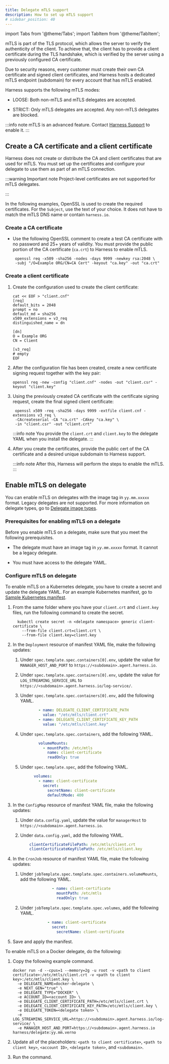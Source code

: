 ```yaml
---
title: Delegate mTLS support
description: How to set up mTLS support
# sidebar_position: 40
---
```


import Tabs from '@theme/Tabs';
import TabItem from '@theme/TabItem';

mTLS is part of the TLS protocol, which allows the server to verify the authenticity of the client. To achieve that, the client has to provide a client certificate during the TLS handshake, which is verified by the server using a previously configured CA certificate.

Due to security reasons, every customer must create their own CA certificate and signed client certificates, and Harness hosts a dedicated mTLS endpoint (subdomain) for every account that has mTLS enabled.

Harness supports the following mTLS modes:

- LOOSE: Both non-mTLS and mTLS delegates are accepted.

- STRICT: Only mTLS delegates are accepted. Any non-mTLS delegates are blocked.

:::info note
mTLS is an advanced feature. Contact [Harness Support](mailto:support@harness.io) to enable it.
:::

## Create a CA certificate and a client certificate

Harness does not create or distribute the CA and client certificates that are used for mTLS. You must set up the certificates and configure your delegate to use them as part of an mTLS connection.

:::warning Important note
Project-level certificates are not supported for mTLS delegates.

:::

In the following examples, OpenSSL is used to create the required certificates. For the `Subject`, use the text of your choice. It does not have to match the mTLS DNS name or contain `harness.io`.

### Create a CA certificate

- Use the following OpenSSL comment to create a test CA certificate with no password and 25+ years of validity. You must provide the public portion of the CA certificate (`ca.crt`) to Harness to enable mTLS.

    ```
     openssl req -x509 -sha256 -nodes -days 9999 -newkey rsa:2048 \
     -subj "/O=Example ORG/CN=CA Cert" -keyout "ca.key" -out "ca.crt"
    ```

### Create a client certificate

1. Create the configuration used to create the client certificate:

    ```
    cat << EOF > "client.cnf"
    [req]
    default_bits = 2048
    prompt = no
    default_md = sha256
    x509_extensions = v3_req
    distinguished_name = dn

    [dn]
    O = Example ORG
    CN = Client

    [v3_req]
    # empty
    EOF
    ```

2. After the configuration file has been created, create a new certificate signing request together with the key pair:

    ```
    openssl req -new -config "client.cnf" -nodes -out "client.csr" -keyout "client.key"
    ```

4. Using the previously created CA certificate with the certificate signing request, create the final signed client certificate:

    ```
     openssl x509 -req -sha256 -days 9999 -extfile client.cnf -extensions v3_req \
     -CAcreateserial -CA "ca.crt" -CAkey "ca.key" \
     -in "client.csr" -out "client.crt"
    ```

   :::info note
   You provide the `client.crt` and `client.key` to the delegate YAML when you install the delegate.
   :::

5. After you create the certificates, provide the public cert of the CA certificate and a desired unique subdomain to Harness support.

   :::info note
   After this, Harness will perform the steps to enable the mTLS.
   :::

## Enable mTLS on delegate

You can enable mTLS on delegates with the image tag in `yy.mm.xxxxx` format. Legacy delegates are not supported. For more information on delegate types, go to [Delegate image types](/docs/platform/delegates/delegate-concepts/delegate-image-types).

### Prerequisites for enabling mTLS on a delegate

Before you enable mTLS on a delegate, make sure that you meet the following prerequisites.

- The delegate must have an image tag in _`yy.mm.xxxxx`_ format. It cannot be a legacy delegate.

- You must have access to the delegate YAML.

### Configure mTLS on delegate

<Tabs>
  <TabItem value="k8s" label="Kubernetes delegate" delegate>

  To enable mTLS on a Kubernetes delegate, you have to create a secret and update the delegate YAML. For an example Kubernetes manifest, go to [Sample Kubernetes manifest](https://github.com/harness/delegate-kubernetes-manifest/blob/main/harness-delegate.yaml).

  1. From the same folder where you have your `client.crt` and `client.key` files, run the following command to create the secret.

      ```
        kubectl create secret -n <delegate namespace> generic client-certificate \
          --from-file client.crt=client.crt \
          --from-file client.key=client.key
      ```

  2. In the `Deployment` resource of manifest YAML file, make the following updates:

      1. Under `spec.template.spec.containers[0].env`, update the value for `MANAGER_HOST_AND_PORT` to `https://<subdomain>.agent.harness.io`.

      2. Under `spec.template.spec.containers[0].env`, update the value for `LOG_STREAMING_SERVICE_URL` to `https://<subdomain>.agent.harness.io/log-service/`.

      3. Under `spec.template.spec.containers[0].env`, add the following YAML.

          ```yaml
                  - name: DELEGATE_CLIENT_CERTIFICATE_PATH
                    value: "/etc/mtls/client.crt"
                  - name: DELEGATE_CLIENT_CERTIFICATE_KEY_PATH
                    value: "/etc/mtls/client.key"
          ```

      4. Under `spec.template.spec.containers`, add the following YAML.

          ```yaml
                  volumeMounts:
                    - mountPath: /etc/mtls
                      name: client-certificate
                      readOnly: true
          ```

      5. Under `spec.template.spec`, add the following YAML.

          ```yaml
                volumes:
                  - name: client-certificate
                    secret:
                      secretName: client-certificate
                      defaultMode: 400
          ```

  3. In the `ConfigMap` resource of manifest YAML file, make the following updates:

      1. Under `data.config.yaml`, update the value for `managerHost` to `https://<subdomain>.agent.harness.io`.

      2. Under `data.config.yaml`, add the following YAML.

          ```yaml
              clientCertificateFilePath: /etc/mtls/client.crt
              clientCertificateKeyFilePath: /etc/mtls/client.key
          ```

  4. In the `CronJob` resource of manifest YAML file, make the following updates:

      1. Under `jobTemplate.spec.template.spec.containers.volumeMounts`, add the following YAML.

          ```yaml
                        - name: client-certificate
                          mountPath: /etc/mtls
                          readOnly: true
          ```

      2. Under `jobTemplate.spec.template.spec.volumes`, add the following YAML.

          ```yaml
                      - name: client-certificate
                        secret:
                          secretName: client-certificate
          ```

  5. Save and apply the manifest.


  </TabItem>

  <TabItem value="docker" label="Docker delegate">
    To enable mTLS on a Docker delegate, do the following:

  1. Copy the following example command.

        ```
        docker run -d --cpus=1 --memory=2g -u root -v <path to client certificate>:/etc/mtls/client.crt -v <path to client key>:/etc/mtls/client.key \
          -e DELEGATE_NAME=docker-delegate \
          -e NEXT_GEN="true" \
          -e DELEGATE_TYPE="DOCKER" \
          -e ACCOUNT_ID=<account ID> \
          -e DELEGATE_CLIENT_CERTIFICATE_PATH=/etc/mtls/client.crt \
          -e DELEGATE_CLIENT_CERTIFICATE_KEY_PATH=/etc/mtls/client.key \
          -e DELEGATE_TOKEN=<delegate token> \
          -e LOG_STREAMING_SERVICE_URL=https://<subdomain>.agent.harness.io/log-service/ \
          -e MANAGER_HOST_AND_PORT=https://<subdomain>.agent.harness.io harness/delegate:yy.mm.verno
        ```

  2. Update all of the placeholders: `<path to client certificate>`, `<path to client key>`, `<account ID>`, `<delegate token>`, and `<subdomain>`.
  3. Run the command.

  </TabItem>
</Tabs>

